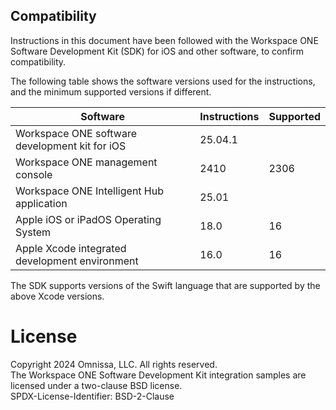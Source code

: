 ## Compatibility
Instructions in this document have been followed with the Workspace ONE Software
Development Kit (SDK) for iOS and other software, to confirm compatibility.

The following table shows the software versions used for the instructions, and
the minimum supported versions if different.

Software                                       | Instructions | Supported |
-----------------------------------------------|--------------|-----------|
Workspace ONE software development kit for iOS | 25.04.1        |           |
Workspace ONE management console               | 2410         | 2306      |
Workspace ONE Intelligent Hub application      | 25.01        |           |
Apple iOS or iPadOS Operating System           | 18.0         | 16        |
Apple Xcode integrated development environment | 16.0         | 16        |

The SDK supports versions of the Swift language that are supported by the above
Xcode versions.

# License
Copyright 2024 Omnissa, LLC. All rights reserved.  
The Workspace ONE Software Development Kit integration samples are licensed
under a two-clause BSD license.  
SPDX-License-Identifier: BSD-2-Clause
